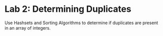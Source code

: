 # Lab 2: Determining Duplicates
Use Hashsets and Sorting Algorithms to determine if duplicates are present in an array of integers.
